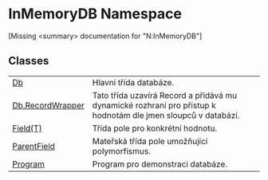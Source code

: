 # InMemoryDB Namespace


\[Missing &lt;summary&gt; documentation for "N:InMemoryDB"\]



## Classes
<table>
<tr>
<td><a href="https://gitlab.mff.cuni.cz/teaching/nprg031/2022-summer/student-telcerj/-/tree/master/InMemoryDB/Help/072256a6-4e86-2a0a-723b-934e64bcdb43">Db</a></td>
<td>Hlavní třída databáze.</td></tr>
<tr>
<td><a href="https://gitlab.mff.cuni.cz/teaching/nprg031/2022-summer/student-telcerj/-/tree/master/InMemoryDB/Help/15d1f56f-3dc8-30e2-1769-44c8b9a97dea">Db.RecordWrapper</a></td>
<td>Tato třída uzavírá Record a přidává mu dynamické rozhraní pro přístup k hodnotám dle jmen sloupců v databází.</td></tr>
<tr>
<td><a href="https://gitlab.mff.cuni.cz/teaching/nprg031/2022-summer/student-telcerj/-/tree/master/InMemoryDB/Help/46a67b2d-bfd0-833f-4eb7-7ea9c7c08d2c">Field(T)</a></td>
<td>Třída pole pro konkrétní hodnotu.</td></tr>
<tr>
<td><a href="https://gitlab.mff.cuni.cz/teaching/nprg031/2022-summer/student-telcerj/-/tree/master/InMemoryDB/Help/5461e5eb-5405-4cba-b818-6e7fd22b84dd">ParentField</a></td>
<td>Mateřská třída pole umožňující polymorfismus.</td></tr>
<tr>
<td><a href="https://gitlab.mff.cuni.cz/teaching/nprg031/2022-summer/student-telcerj/-/tree/master/InMemoryDB/Help/dd104f96-249b-6ed8-8b7f-52cffe66f83b">Program</a></td>
<td>Program pro demonstraci databáze.</td></tr>
</table>